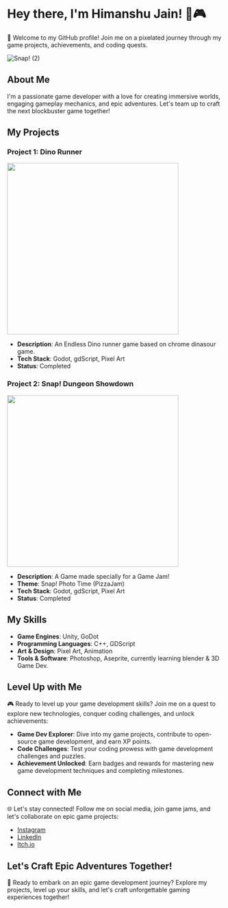 # Hey there, I'm Himanshu Jain! 👾🎮

🚀 Welcome to my GitHub profile! Join me on a pixelated journey through my game projects, achievements, and coding quests.


![Snap! (2)](https://github.com/user-attachments/assets/8162590a-6ec6-4c29-94fa-84750b3de78d)


## About Me

I'm a passionate game developer with a love for creating immersive worlds, engaging gameplay mechanics, and epic adventures. Let's team up to craft the next blockbuster game together!


## My Projects

### Project 1: Dino Runner
<img src="https://github.com/user-attachments/assets/5859ea43-04e9-4c5a-99d3-b68a3e71ddb4" width="400">

- **Description**: An Endless Dino runner game based on chrome dinasour game.
- **Tech Stack**: Godot, gdScript, Pixel Art
- **Status**: Completed

### Project 2: Snap! Dungeon Showdown
<img src="https://github.com/user-attachments/assets/2e986542-a047-4269-b38b-eaa501053235" width="400">

- **Description**: A Game made specially for a Game Jam!
- **Theme**: Snap! Photo Time (PizzaJam)
- **Tech Stack**: Godot, gdScript, Pixel Art
- **Status**: Completed


## My Skills

- **Game Engines**: Unity, GoDot
- **Programming Languages**: C++, GDScript
- **Art & Design**: Pixel Art, Animation
- **Tools & Software**: Photoshop, Aseprite, currently learning blender & 3D Game Dev.


## Level Up with Me

🎮 Ready to level up your game development skills? Join me on a quest to explore new technologies, conquer coding challenges, and unlock achievements:

- **Game Dev Explorer**: Dive into my game projects, contribute to open-source game development, and earn XP points.
- **Code Challenges**: Test your coding prowess with game development challenges and puzzles.
- **Achievement Unlocked**: Earn badges and rewards for mastering new game development techniques and completing milestones.


## Connect with Me

🌐 Let's stay connected! Follow me on social media, join game jams, and let's collaborate on epic game projects:

- [Instagram](https://www.instagram.com/himanshu_jain112/)
- [LinkedIn](https://www.linkedin.com/in/himanshu-jain-343294223/)
- [Itch.io](https://himansh.itch.io/)

  

## Let's Craft Epic Adventures Together!

🚀 Ready to embark on an epic game development journey? Explore my projects, level up your skills, and let's craft unforgettable gaming experiences together!
